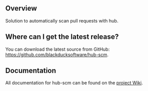 ## Overview ##
Solution to automatically scan pull requests with hub.

## Where can I get the latest release? ##
You can download the latest source from GitHub: https://github.com/blackducksoftware/hub-scm.

## Documentation ##
All documentation for hub-scm can be found on the [project Wiki](https://github.com/blackducksoftware/hub-scm/wiki).

